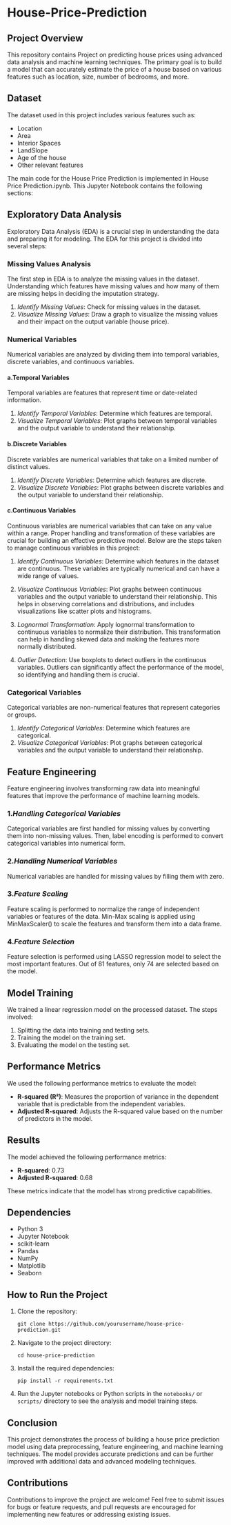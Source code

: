 # House-Price-Prediction


## Project Overview
This repository contains Project on predicting house prices using advanced data analysis and machine learning techniques. The primary goal is to build a model that can accurately estimate the price of a house based on various features such as location, size, number of bedrooms, and more.

## Dataset
The dataset used in this project includes various features such as:
- Location
- Area
- Interior Spaces
- LandSlope
- Age of the house
- Other relevant features

The main code for the House Price Prediction is implemented in House Price Prediction.ipynb. 
This Jupyter Notebook contains the following sections:

## Exploratory Data Analysis
Exploratory Data Analysis (EDA) is a crucial step in understanding the data and preparing it for modeling. The EDA for this project is divided into several steps:

### Missing Values Analysis
The first step in EDA is to analyze the missing values in the dataset. Understanding which features have missing values and how many of them are missing helps in deciding the imputation strategy.

1. *Identify Missing Values*: Check for missing values in the dataset.
2. *Visualize Missing Values*: Draw a graph to visualize the missing values and their impact on the output variable (house price).

### Numerical Variables
Numerical variables are analyzed by dividing them into temporal variables, discrete variables, and continuous variables.

#### a.Temporal Variables
Temporal variables are features that represent time or date-related information.

1. *Identify Temporal Variables*: Determine which features are temporal.
2. *Visualize Temporal Variables*: Plot graphs between temporal variables and the output variable to understand their relationship.

#### b.Discrete Variables
Discrete variables are numerical variables that take on a limited number of distinct values.

1. *Identify Discrete Variables*: Determine which features are discrete.
2. *Visualize Discrete Variables*: Plot graphs between discrete variables and the output variable to understand their relationship.

#### c.Continuous Variables
Continuous variables are numerical variables that can take on any value within a range. Proper handling and transformation of these variables are crucial for building an effective predictive model. Below are the steps taken to manage continuous variables in this project:

1. *Identify Continuous Variables*: Determine which features in the dataset are continuous. These variables are typically numerical and can have a wide range of values.

2. *Visualize Continuous Variables*: Plot graphs between continuous variables and the output variable to understand their relationship. This helps in observing correlations and distributions, and includes visualizations like scatter plots and histograms.

3. *Lognormal Transformation*: Apply lognormal transformation to continuous variables to normalize their distribution. This transformation can help in handling skewed data and making the features more normally distributed.

4. *Outlier Detection*: Use boxplots to detect outliers in the continuous variables. Outliers can significantly affect the performance of the model, so identifying and handling them is crucial.

### Categorical Variables
Categorical variables are non-numerical features that represent categories or groups.

1. *Identify Categorical Variables*: Determine which features are categorical.
2. *Visualize Categorical Variables*: Plot graphs between categorical variables and the output variable to understand their relationship.

## Feature Engineering
Feature engineering involves transforming raw data into meaningful features that improve the performance of machine learning models.

### 1.*Handling Categorical Variables*
Categorical variables are first handled for missing values by converting them into non-missing values. Then, label encoding is performed to convert categorical variables into numerical form.

### 2.*Handling Numerical Variables*
Numerical variables are handled for missing values by filling them with zero.

### 3.*Feature Scaling*
Feature scaling is performed to normalize the range of independent variables or features of the data. Min-Max scaling is applied using MinMaxScaler() to scale the features and transform them into a data frame.

### 4.*Feature Selection*
Feature selection is performed using LASSO regression model to select the most important features. Out of 81 features, only 74 are selected based on the model.

## Model Training
We trained a linear regression model on the processed dataset. The steps involved:
1. Splitting the data into training and testing sets.
2. Training the model on the training set.
3. Evaluating the model on the testing set.

## Performance Metrics
We used the following performance metrics to evaluate the model:
- **R-squared (R²)**: Measures the proportion of variance in the dependent variable that is predictable from the independent variables.
- **Adjusted R-squared**: Adjusts the R-squared value based on the number of predictors in the model.

## Results
The model achieved the following performance metrics:
- **R-squared**: 0.73
- **Adjusted R-squared**: 0.68

These metrics indicate that the model has strong predictive capabilities.

## Dependencies

- Python 3
- Jupyter Notebook
- scikit-learn
- Pandas
- NumPy
- Matplotlib
- Seaborn

## How to Run the Project
1. Clone the repository:
   ```
   git clone https://github.com/yourusername/house-price-prediction.git
   ```
2. Navigate to the project directory:
   ```
   cd house-price-prediction
   ```
3. Install the required dependencies:
   ```
   pip install -r requirements.txt
   ```
4. Run the Jupyter notebooks or Python scripts in the `notebooks/` or `scripts/` directory to see the analysis and model training steps.

## Conclusion
This project demonstrates the process of building a house price prediction model using data preprocessing, feature engineering, and machine learning techniques. The model provides accurate predictions and can be further improved with additional data and advanced modeling techniques.

## Contributions
Contributions to improve the project are welcome! Feel free to submit issues for bugs or feature requests, and pull requests are encouraged for implementing new features or addressing existing issues.
